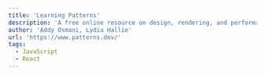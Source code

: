 ```yaml
---
title: 'Learning Patterns'
description: 'A free online resource on design, rendering, and performance patterns for building powerful web apps with vanilla JavaScript or modern frameworks.'
author: 'Addy Osmani, Lydia Hallie'
url: 'https://www.patterns.dev/'
tags:
  - JavaScript
  - React
---
```

